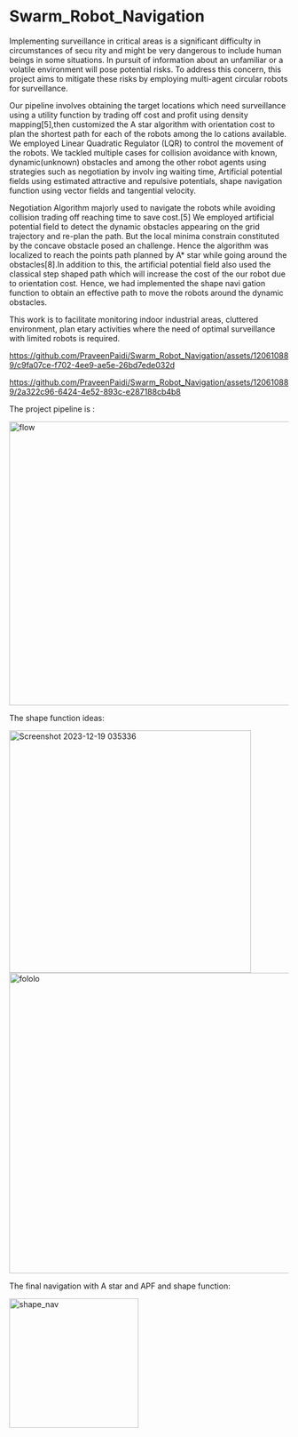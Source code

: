 # Swarm_Robot_Navigation

 Implementing surveillance in critical areas is a significant difficulty in circumstances of secu
rity and might be very dangerous to include human beings in some situations. In pursuit of
 information about an unfamiliar or a volatile environment will pose potential risks. To address
 this concern, this project aims to mitigate these risks by employing multi-agent circular robots
 for surveillance.
 
 Our pipeline involves obtaining the target locations which need surveillance using a utility
 function by trading off cost and profit using density mapping[5],then customized the A star
 algorithm with orientation cost to plan the shortest path for each of the robots among the lo
cations available. We employed Linear Quadratic Regulator (LQR) to control the movement of
 the robots. We tackled multiple cases for collision avoidance with known, dynamic(unknown)
 obstacles and among the other robot agents using strategies such as negotiation by involv
ing waiting time, Artificial potential fields using estimated attractive and repulsive potentials,
 shape navigation function using vector fields and tangential velocity.
 
 Negotiation Algorithm majorly used to navigate the robots while avoiding collision trading
 off reaching time to save cost.[5] We employed artificial potential field to detect the dynamic
 obstacles appearing on the grid trajectory and re-plan the path. But the local minima constrain
 constituted by the concave obstacle posed an challenge. Hence the algorithm was localized to
 reach the points path planned by A* star while going around the obstacles[8].In addition to
 this, the artificial potential field  also used the classical step shaped path which will increase
 the cost of the our robot due to orientation cost. Hence, we had implemented the shape navi
gation function to obtain an effective path to move the robots around the dynamic obstacles.

 This work is to facilitate monitoring indoor industrial areas, cluttered environment, plan
etary activities where the need of optimal surveillance with limited robots is required.



https://github.com/PraveenPaidi/Swarm_Robot_Navigation/assets/120610889/c9fa07ce-f702-4ee9-ae5e-26bd7ede032d



https://github.com/PraveenPaidi/Swarm_Robot_Navigation/assets/120610889/2a322c96-6424-4e52-893c-e287188cb4b8



The project pipeline is :

<img width="511" alt="flow" src="https://github.com/PraveenPaidi/Swarm_Robot_Navigation/assets/120610889/7fed3ab5-f0b4-427f-bff2-17e1909d520c">

The shape function ideas:

<img width="436" alt="Screenshot 2023-12-19 035336" src="https://github.com/PraveenPaidi/Swarm_Robot_Navigation/assets/120610889/f38c6f3a-403c-4be9-9bc7-e654b96800cd">
<img width="541" alt="fololo" src="https://github.com/PraveenPaidi/Swarm_Robot_Navigation/assets/120610889/69c7d63c-984c-492b-bcf0-15ee0e1c18cc">

The final navigation with A star and APF and shape function:

<img width="233" alt="shape_nav" src="https://github.com/PraveenPaidi/Swarm_Robot_Navigation/assets/120610889/6852ef2e-2a27-4900-97cf-bb5f744de869">






